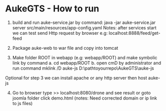 # AukeGTS - How to run

1. build and run auke-service.jar by command:  java -jar auke-service.jar server src/main/resources/app-config.yaml
Notes: after services start we can test send Http request by browser e.g: localhost:8888/feed/get-feed

2. Package auke-web to war file and copy into tomcat


3. Make folder ROOT in webapp (e.g: webapp/ROOT) and make symbolic link by command
  a. cd webapp/ROOT
  b. open cmD by administrator and run command mklink /D auke-js D:\pathtoyourrepo\AukeGTS\auke-js
  
  Optional for step 3 we can install apache or any http server then host auke-js
 
4. Go to browser type >> localhost:8080/drone and see result or goto joomla folder click demo.html (notes: Need corrected domain or ip link to js files)

  
